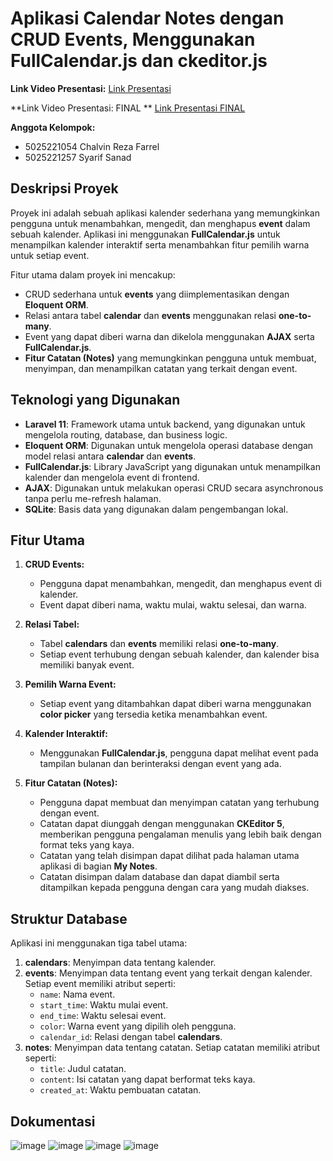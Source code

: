

# Aplikasi Calendar Notes dengan CRUD Events, Menggunakan FullCalendar.js dan ckeditor.js

**Link Video Presentasi:**
[Link Presentasi](https://youtu.be/x4PLAThXInQ)

**Link Video Presentasi: FINAL **
[Link Presentasi FINAL](https://youtu.be/sYBV0-zs4zc)

**Anggota Kelompok:**
- 5025221054 Chalvin Reza Farrel
- 5025221257 Syarif Sanad

## Deskripsi Proyek
Proyek ini adalah sebuah aplikasi kalender sederhana yang memungkinkan pengguna untuk menambahkan, mengedit, dan menghapus **event** dalam sebuah kalender. Aplikasi ini menggunakan **FullCalendar.js** untuk menampilkan kalender interaktif serta menambahkan fitur pemilih warna untuk setiap event.

Fitur utama dalam proyek ini mencakup:
- CRUD sederhana untuk **events** yang diimplementasikan dengan **Eloquent ORM**.
- Relasi antara tabel **calendar** dan **events** menggunakan relasi **one-to-many**.
- Event yang dapat diberi warna dan dikelola menggunakan **AJAX** serta **FullCalendar.js**.
- **Fitur Catatan (Notes)** yang memungkinkan pengguna untuk membuat, menyimpan, dan menampilkan catatan yang terkait dengan event.

## Teknologi yang Digunakan
- **Laravel 11**: Framework utama untuk backend, yang digunakan untuk mengelola routing, database, dan business logic.
- **Eloquent ORM**: Digunakan untuk mengelola operasi database dengan model relasi antara **calendar** dan **events**.
- **FullCalendar.js**: Library JavaScript yang digunakan untuk menampilkan kalender dan mengelola event di frontend.
- **AJAX**: Digunakan untuk melakukan operasi CRUD secara asynchronous tanpa perlu me-refresh halaman.
- **SQLite**: Basis data yang digunakan dalam pengembangan lokal.

## Fitur Utama
1. **CRUD Events:**
   - Pengguna dapat menambahkan, mengedit, dan menghapus event di kalender.
   - Event dapat diberi nama, waktu mulai, waktu selesai, dan warna.
   
2. **Relasi Tabel:**
   - Tabel **calendars** dan **events** memiliki relasi **one-to-many**.
   - Setiap event terhubung dengan sebuah kalender, dan kalender bisa memiliki banyak event.

3. **Pemilih Warna Event:**
   - Setiap event yang ditambahkan dapat diberi warna menggunakan **color picker** yang tersedia ketika menambahkan event.

4. **Kalender Interaktif:**
   - Menggunakan **FullCalendar.js**, pengguna dapat melihat event pada tampilan bulanan dan berinteraksi dengan event yang ada.

5. **Fitur Catatan (Notes):**
   - Pengguna dapat membuat dan menyimpan catatan yang terhubung dengan event.
   - Catatan dapat diunggah dengan menggunakan **CKEditor 5**, memberikan pengguna pengalaman menulis yang lebih baik dengan format teks yang kaya.
   - Catatan yang telah disimpan dapat dilihat pada halaman utama aplikasi di bagian **My Notes**.
   - Catatan disimpan dalam database dan dapat diambil serta ditampilkan kepada pengguna dengan cara yang mudah diakses.

## Struktur Database
Aplikasi ini menggunakan tiga tabel utama:
1. **calendars**: Menyimpan data tentang kalender.
2. **events**: Menyimpan data tentang event yang terkait dengan kalender. Setiap event memiliki atribut seperti:
   - `name`: Nama event.
   - `start_time`: Waktu mulai event.
   - `end_time`: Waktu selesai event.
   - `color`: Warna event yang dipilih oleh pengguna.
   - `calendar_id`: Relasi dengan tabel **calendars**.
3. **notes**: Menyimpan data tentang catatan. Setiap catatan memiliki atribut seperti:
   - `title`: Judul catatan.
   - `content`: Isi catatan yang dapat berformat teks kaya.
   - `created_at`: Waktu pembuatan catatan.

## Dokumentasi
![image](https://github.com/user-attachments/assets/459e3ae7-79f7-4ce1-a3a0-abab4d5400d7)
![image](https://github.com/user-attachments/assets/e47d61a3-9714-48b7-a194-8fc2e2ef7ee2)
![image](https://github.com/user-attachments/assets/821fb372-8210-4e36-bcc1-c44b2226cd39)
![image](https://github.com/user-attachments/assets/1b7d8da2-f5cb-4c43-9a58-1f69b313372b)










